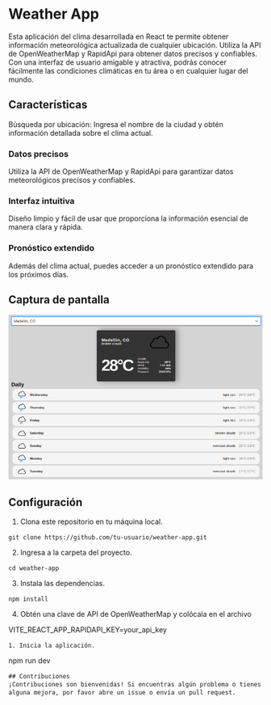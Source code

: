 # Weather App

Esta aplicación del clima desarrollada en React te permite obtener información meteorológica actualizada de cualquier ubicación. Utiliza la API de OpenWeatherMap y RapidApi para obtener datos precisos y confiables. Con una interfaz de usuario amigable y atractiva, podrás conocer fácilmente las condiciones climáticas en tu área o en cualquier lugar del mundo.

## Características
Búsqueda por ubicación: Ingresa el nombre de la ciudad y obtén información detallada sobre el clima actual.

### Datos precisos
Utiliza la API de OpenWeatherMap y RapidApi para garantizar datos meteorológicos precisos y confiables.

### Interfaz intuitiva
Diseño limpio y fácil de usar que proporciona la información esencial de manera clara y rápida.

### Pronóstico extendido
Además del clima actual, puedes acceder a un pronóstico extendido para los próximos días.

## Captura de pantalla

![Weather App Image](image.png)

## Configuración

1. Clona este repositorio en tu máquina local.

```
git clone https://github.com/tu-usuario/weather-app.git
```
2. Ingresa a la carpeta del proyecto.

```
cd weather-app
```
3. Instala las dependencias.
```
npm install
```
4. Obtén una clave de API de OpenWeatherMap y colócala en el archivo 

VITE_REACT_APP_RAPIDAPI_KEY=your_api_key
```
1. Inicia la aplicación.
```
npm run dev
```
## Contribuciones
¡Contribuciones son bienvenidas! Si encuentras algún problema o tienes alguna mejora, por favor abre un issue o envía un pull request.